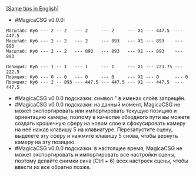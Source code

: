 [[Same tips in English]](https://github.com/procedural/magicacsg_tips/blob/main/README_EN.md)
* #MagicaCSG v0.0.0:
```
Масштаб: Куб --- 2 -- 2   --- 2     --- 2     --- X1 --- 447.5  --- 447.5
Масштаб: Куб --- 2 -- 2   --- 2     --- 893   --- X1 --- 893    --- 893
Масштаб: Куб --- 2 -- 2   --- 893   --- 893   --- X1 --- 893    --- 893

Позиция: Куб --- 1 -- 1   --- 1     --- 1     --- X1 --- 223.75 --- 222.5
Позиция: Куб --- 0 -- 0   --- 0     --- 0     --- X1 --- 0      --- 0
Позиция: Куб --- 2 -- 893 --- 447.5 --- 447.5 --- X1 --- 447.5  --- 447.5
```
* #MagicaCSG v0.0.0 подсказки: символ " в именах слоёв запрещён.
* #MagicaCSG v0.0.0 подсказки: на данный момент, MagicaCSG не может экспортировать или импортировать текущую позицию и ориентацию камеры, поэтому в качестве обходного пути вы можете создать крошечную сферу на новом слое и сфокусировать камеру на неё нажав клавишу 5 на клавиатуре. Перезапустите сцену, выделете эту сферу и нажмите клавишу 5 снова, чтобы вернуть камеру на эту позицию.
* #MagicaCSG v0.0.0 подсказки: в настоящее время, MagicaCSG не может экспортировать и импортировать все настройки сцены, поэтому делайте снимки окна (Ctrl + 6) всех настроек сцены, чтобы ввести их все обратно позже.
